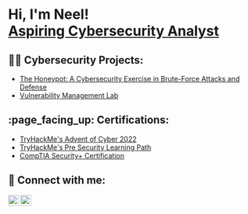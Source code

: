<h1>Hi, I'm Neel! <br/><a href="https://www.linkedin.com/in/neelspatel999/">Aspiring Cybersecurity Analyst</a>

<h2>👨‍💻 Cybersecurity Projects:</h2>

- [The Honeypot: A Cybersecurity Exercise in Brute-Force Attacks and Defense](https://github.com/neelspatel999/The-HoneyPot)
- [Vulnerability Management Lab](https://github.com/neelspatel999/Vulnerability-Management-Lab)

<h2>:page_facing_up: Certifications:</h2>

- [TryHackMe's Advent of Cyber 2022](https://tryhackme-certificates.s3-eu-west-1.amazonaws.com/THM-VO0IB2GFFT.png)
- [TryHackMe's Pre Security Learning Path](https://tryhackme-certificates.s3-eu-west-1.amazonaws.com/THM-YN6KUFHYH1.png)
- [CompTIA Security+ Certification](https://www.credly.com/badges/ac5b8154-5a8c-4a04-bada-3f70d6333780/linked_in_profile)  
<h2> 🤳 Connect with me:</h2>

[<img align="left" alt="NeelPatel | LinkedIn" width="22px" src="https://cdn.jsdelivr.net/npm/simple-icons@v3/icons/linkedin.svg" />][linkedin]
[<img align="left" alt="NeelPatel | Twitter" width="22px" src="https://cdn.jsdelivr.net/npm/simple-icons@v3/icons/twitter.svg" />][twitter]

[linkedin]: https://linkedin.com/in/neelspatel999
[twitter]: https://twitter.com/neelspatel999
<!--
**neelspatel999/neelspatel999** is a ✨ _special_ ✨ repository because its `README.md` (this file) appears on your GitHub profile.

Here are some ideas to get you started:

- 🔭 I’m currently working on ...
- 🌱 I’m currently learning ...
- 👯 I’m looking to collaborate on ...
- 🤔 I’m looking for help with ...
- 💬 Ask me about ...
- 📫 How to reach me: ...
- 😄 Pronouns: ...
- ⚡ Fun fact: ...
-->
